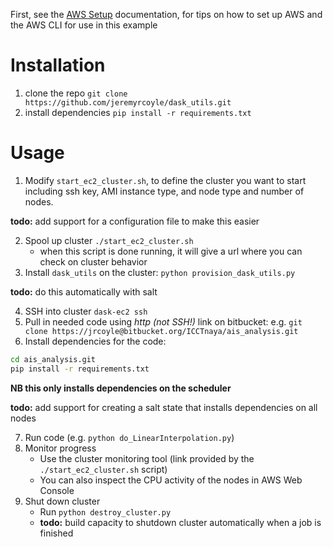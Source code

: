 First, see the [AWS Setup](aws_setup.md) documentation, for tips on how to set up AWS and the AWS CLI for use in this example

# Installation
1. clone the repo `git clone https://github.com/jeremyrcoyle/dask_utils.git`
2. install dependencies `pip install -r requirements.txt`

# Usage
1. Modify `start_ec2_cluster.sh`, to define the cluster you want to start including ssh key, AMI instance type, and node type and number of nodes.

__todo:__ add support for a configuration file to make this easier

2. Spool up cluster `./start_ec2_cluster.sh`
    * when this script is done running, it will give a url where you can check on cluster behavior
3. Install `dask_utils` on the cluster: `python provision_dask_utils.py`

__todo:__ do this automatically with salt

4. SSH into cluster `dask-ec2 ssh`
5. Pull in needed code using *http (not SSH!)* link on bitbucket:
    e.g. `git clone https://jrcoyle@bitbucket.org/ICCTnaya/ais_analysis.git`
6. Install dependencies for the code: 
``` sh
cd ais_analysis.git
pip install -r requirements.txt
```

__NB this only installs dependencies on the scheduler__

__todo:__ add support for creating a salt state that installs dependencies on all nodes

7. Run code (e.g. `python do_LinearInterpolation.py`)
8. Monitor progress
    * Use the cluster monitoring tool (link provided by the `./start_ec2_cluster.sh` script)
    * You can also inspect the CPU activity of the nodes in AWS Web Console 
9. Shut down cluster
    * Run `python destroy_cluster.py`
    * __todo:__ build capacity to shutdown cluster automatically when a job is finished
 